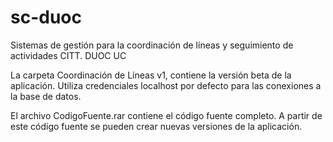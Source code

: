# sc-duoc
Sistemas de gestión para la coordinación de líneas y seguimiento de actividades CITT. DUOC UC

La carpeta Coordinación de Líneas v1, contiene la versión beta de la aplicación. Utiliza credenciales localhost por defecto para las conexiones a la base de datos.

El archivo CodigoFuente.rar contiene el código fuente completo. A partir de este código fuente se pueden crear nuevas versiones de la aplicación.
